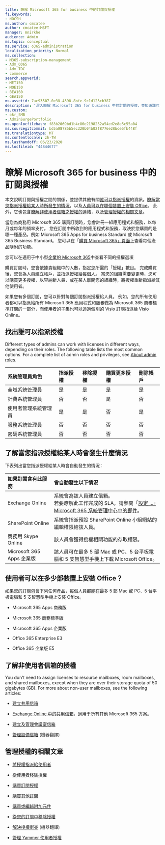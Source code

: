 ```yaml
---
title: 瞭解 Microsoft 365 for business 中的訂閱與授權
f1.keywords:
- NOCSH
ms.author: cmcatee
author: cmcatee-MSFT
manager: mnirkhe
audience: Admin
ms.topic: conceptual
ms.service: o365-administration
localization_priority: Normal
ms.collection:
- M365-subscription-management
- Adm_O365
- Adm_TOC
- commerce
search.appverid:
- MET150
- MOE150
- BEA160
- GEA150
ms.assetid: 7ac93507-0e38-4398-8bfe-9c1d123cb387
description: '深入瞭解 Microsoft 365 for business 中的訂閱與授權，並知道誰可以指派授權，以及當您指派授權給某人時會發生什麼情況。 '
ms.custom:
- okr_SMB
- AdminSurgePortfolio
ms.openlocfilehash: f83b2069bd1b4c86e2198252a54ed2e8e5c55a04
ms.sourcegitcommit: bd5a08785b5ec320b04b02f8776e28bce5fb448f
ms.translationtype: MT
ms.contentlocale: zh-TW
ms.lasthandoff: 06/23/2020
ms.locfileid: "44844677"
---
```

# <a name="understand-subscriptions-and-licenses-in-microsoft-365-for-business"></a>瞭解 Microsoft 365 for business 中的訂閱與授權

本文說明訂閱與授權之間的關係，並提供其他有關[誰可以指派授權](#find-out-who-can-assign-licenses)的資訊，[瞭解當您指派授權給某人時所發生的情況](#understand-what-happens-when-you-assign-a-license-to-someone)，以及[人員可以在哪個裝置上安裝 Office](#how-many-devices-can-people-install-office-on)。 此外，它也包含[瞭解非使用者信箱之授權的](#understand-licenses-for-non-user-mailboxes)連結，以及[管理授權的相關文章](#articles-about-managing-licenses)。
  
當您為商務用 Microsoft 365 購買訂閱時，您會註冊一組應用程式和服務，以每月或每年的頻率支付。 您在訂閱中所收到的應用程式和服務，取決於您購買的是哪一種產品，例如 Microsoft 365 Apps for business Standard 或 Microsoft 365 Business Standard。 您可以在「[購買 Microsoft 365」頁面](https://products.office.com/compare-all-microsoft-office-products?&activetab=tab:primaryr1)上查看每個產品隨附的功能。 

您可以在適用于中小型[企業的 Microsoft 365](https://docs.microsoft.com/office365/servicedescriptions/microsoft-365-service-descriptions/licensing-microsoft-365-in-smb)中查看不同的授權選項

購買訂閱時，您會依據貴組織中的人數，指定您所需的「授權」數目。 完成購買後，您會為人員建立帳戶，並指派授權給每個人。 當您的組織需要變更時，您可以購買更多授權，以容納新人員，或在某人離開您的組織時，將授權重新指派給其他使用者。 

如果您有多個訂閱，您可以針對每個訂閱指派授權給人員。 例如，您的所有使用者都可以指派給所有 Microsoft 365 應用程式和服務做為 Microsoft 365 商務標準訂閱的一部分，而使用者的子集也可以透過個別的 Visio 訂閱指派給 Visio Online。 

  
## <a name="find-out-who-can-assign-licenses"></a>找出誰可以指派授權

Different types of admins can work with licenses in different ways, depending on their roles. The following table lists the most common options. For a complete list of admin roles and privileges, see [About admin roles](../../admin/add-users/about-admin-roles.md).
  
|**系統管理員角色**|**指派授權**|**移除授權**|**購買更多授權**|**刪除帳戶**|
|:-----|:-----|:-----|:-----|:-----|
|全域系統管理員  <br/> |是  <br/> |是  <br/> |是  <br/> |是  <br/> |
|計費系統管理員  <br/> |否  <br/> |否  <br/> |是  <br/> |否  <br/> |
|使用者管理系統管理員  <br/> |是  <br/> |是  <br/> |否  <br/> |是  <br/> |
|服務系統管理員  <br/> |否  <br/> |否  <br/> |否  <br/> |否  <br/> |
|密碼系統管理員  <br/> |否  <br/> |否  <br/> |否  <br/> |否  <br/> |
   
## <a name="understand-what-happens-when-you-assign-a-license-to-someone"></a>了解當您指派授權給某人時會發生什麼情況

下表列出當您指派授權給某人時會自動發生的情況：
  
|**如果訂閱含有此服務**|**會自動發生以下情況**|
|:-----|:-----|
|Exchange Online  <br/> |系統會為該人員建立信箱。  <br/> 若要瞭解此工作完成的 SLA，請參閱「[設定 ...」Microsoft 365 系統管理中心中的郵件](https://support.microsoft.com/help/2635238/setting-up-messages-in-the-office-365-admin-center)。 |
|SharePoint Online  <br/> |系統會指派預設 SharePoint Online 小組網站的編輯權限給該人員。  <br/> |
|商務用 Skype Online  <br/> |該人員會獲得授權相關功能的存取權限。  <br/> |
|Microsoft 365 Apps 企業版  <br/> |該人員可在最多 5 部 Mac 或 PC、5 台平板電腦和 5 支智慧型手機上下載 Microsoft Office。  <br/> |
   
## <a name="how-many-devices-can-people-install-office-on"></a>使用者可以在多少部裝置上安裝 Office？

如果您的訂閱包含下列任何產品，每個人員都能在最多 5 部 Mac 或 PC、5 台平板電腦和 5 支智慧型手機上安裝 Office。
  
- Microsoft 365 Apps 商務版
    
- Microsoft 365 商務標準版
    
- Microsoft 365 Apps 企業版
    
- Office 365 Enterprise E3
    
- Office 365 企業版 E5
    
## <a name="understand-licenses-for-non-user-mailboxes"></a>了解非使用者信箱的授權

You don't need to assign licenses to resource mailboxes, room mailboxes, and shared mailboxes, except when they are over their storage quota of 50 gigabytes (GB). For more about non-user mailboxes, see the following articles:
  
- [建立共用信箱](../../admin/email/create-a-shared-mailbox.md)
    
- [Exchange Online 中的共用信箱](https://go.microsoft.com/fwlink/p/?linkid=847433)，適用于所有其他 Microsoft 365 方案。 
    
- [建立及管理會議室信箱](https://go.microsoft.com/fwlink/p/?linkid=847434)
    
- [管理設備信箱](https://go.microsoft.com/fwlink/p/?linkid=847435) (機器翻譯)
    
## <a name="articles-about-managing-licenses"></a>管理授權的相關文章

- [將授權指派給使用者](../../admin/manage/assign-licenses-to-users.md)
    
- [從使用者移除授權](../../admin/manage/remove-licenses-from-users.md)
    
- [購買訂閱授權](buy-licenses.md)
    
- [購買其他訂閱](../buy-another-subscription.md)
    
- [購買或編輯附加元件](../buy-or-edit-an-add-on.md)
    
- [從您的訂閱中移除授權](remove-licenses-from-subscription.md)
    
- [解決授權衝突](../../admin/manage/resolve-license-conflicts.md) (機器翻譯)
    
- [管理 Yammer 使用者授權](https://docs.microsoft.com/yammer/manage-yammer-users/manage-yammer-licenses-in-office-365)

